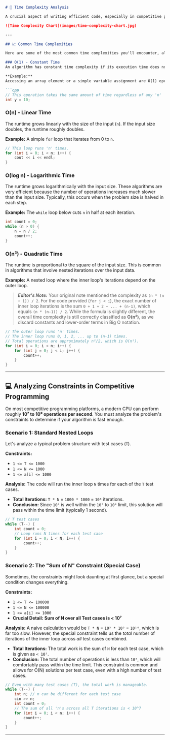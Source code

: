 ```markdown
# 🚀 Time Complexity Analysis

A crucial aspect of writing efficient code, especially in competitive programming, is understanding its time complexity. This determines how the runtime of your algorithm scales with the size of the input.

![Time Complexity Chart](images/time-complexity-chart.jpg)

---

## 📈 Common Time Complexities

Here are some of the most common time complexities you'll encounter, along with code examples.

### O(1) - Constant Time
An algorithm has constant time complexity if its execution time does not depend on the input size. The operation is performed in a fixed number of steps.

**Example:**
Accessing an array element or a simple variable assignment are O(1) operations.

```cpp
// This operation takes the same amount of time regardless of any 'n'
int y = 10;
```

### O(n) - Linear Time
The runtime grows linearly with the size of the input (`n`). If the input size doubles, the runtime roughly doubles.

**Example:**
A simple `for` loop that iterates from 0 to `n`.

```cpp
// This loop runs 'n' times.
for (int i = 0; i < n; i++) {
    cout << i << endl;
}
```

### O(log n) - Logarithmic Time
The runtime grows logarithmically with the input size. These algorithms are very efficient because the number of operations increases much slower than the input size. Typically, this occurs when the problem size is halved in each step.

**Example:**
The `while` loop below cuts `n` in half at each iteration.

```cpp
int count = 0;
while (n > 0) {
    n = n / 2;
    count++;
}
```

### O(n²) - Quadratic Time
The runtime is proportional to the square of the input size. This is common in algorithms that involve nested iterations over the input data.

**Example:**
A nested loop where the inner loop's iterations depend on the outer loop.

> **_Editor's Note:_** Your original note mentioned the complexity as `(n * (n + 1)) / 2`. For the code provided (`for j < i`), the exact number of inner loop iterations is the sum `0 + 1 + 2 + ... + (n-1)`, which equals `(n * (n-1)) / 2`. While the formula is slightly different, the overall time complexity is still correctly classified as **O(n²)**, as we discard constants and lower-order terms in Big O notation.

```cpp
// The outer loop runs 'n' times.
// The inner loop runs 0, 1, 2, ... up to (n-1) times.
// Total operations are approximately n²/2, which is O(n²).
for (int i = 0; i < n; i++) {
    for (int j = 0; j < i; j++) {
        count++;
    }
}
```

---

## 💻 Analyzing Constraints in Competitive Programming

On most competitive programming platforms, a modern CPU can perform roughly **10⁷ to 10⁸ operations per second**. You must analyze the problem's constraints to determine if your algorithm is fast enough.

### Scenario 1: Standard Nested Loops

Let's analyze a typical problem structure with test cases (`T`).

**Constraints:**
*   `1 <= T <= 1000`
*   `1 <= N <= 1000`
*   `1 <= a[i] <= 1000`

**Analysis:**
The code will run the inner loop `N` times for each of the `T` test cases.
*   **Total Iterations:** `T * N` = `1000 * 1000` = `10⁶` iterations.
*   **Conclusion:** Since `10⁶` is well within the `10⁷` to `10⁸` limit, this solution will pass within the time limit (typically 1 second).

```cpp
// T test cases
while (T--) {
    int count = 0;
    // Loop runs N times for each test case
    for (int i = 0; i < N; i++) {
        count++;
    }
}
```

### Scenario 2: The "Sum of N" Constraint (Special Case)

Sometimes, the constraints might look daunting at first glance, but a special condition changes everything.

**Constraints:**
*   `1 <= T <= 100000`
*   `1 <= N <= 100000`
*   `1 <= a[i] <= 1000`
*   **Crucial Detail:** **Sum of N over all Test cases is < 10⁷**

**Analysis:**
A naive calculation would be `T * N` = `10⁵ * 10⁵` = `10¹⁰`, which is far too slow. However, the special constraint tells us the *total* number of iterations of the inner loop across *all* test cases combined.
*   **Total Iterations:** The total work is the sum of `N` for each test case, which is given as `< 10⁷`.
*   **Conclusion:** The total number of operations is less than `10⁷`, which will comfortably pass within the time limit. This constraint is common and allows for O(N) solutions per test case, even with a high number of test cases.

```cpp
// Even with many test cases (T), the total work is manageable.
while (T--) {
    int n; // n can be different for each test case
    cin >> n;
    int count = 0;
    // The sum of all 'n's across all T iterations is < 10^7
    for (int i = 0; i < n; i++) {
        count++;
    }
}
```
---

```
